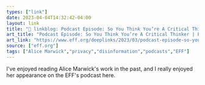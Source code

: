 ```yaml
---
types: ["link"]
date: 2023-04-04T14:32:42-04:00
layout: link
title: "🔗 linkblog: Podcast Episode: So You Think You’re A Critical Thinker | Electronic Frontier Foundation'"
art_title: "Podcast Episode: So You Think You’re A Critical Thinker | Electronic Frontier Foundation"
art_link: "https://www.eff.org/deeplinks/2023/03/podcast-episode-so-you-think-youre-critical-thinker"
source: ["eff.org"]
tags: ["Alice Marwick","privacy","disinformation","podcasts","EFF"]
---
```

I've enjoyed reading Alice Marwick's work in the past, and I really enjoyed her appearance on the EFF's podcast here.  
 

